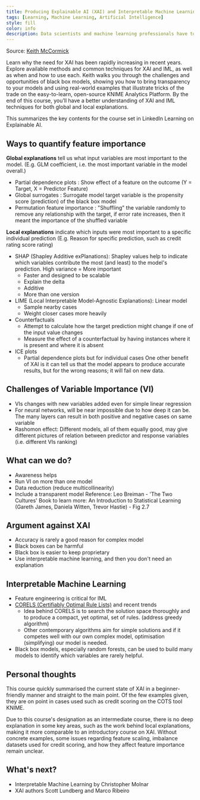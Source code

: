 ```yaml
---
title: Producing Explainable AI (XAI) and Interpretable Machine Learning Solutions
tags: [Learning, Machine Learning, Artificial Intelligence]
style: fill
color: info
description: Data scientists and machine learning professionals have to stay apace with the latest techniques and approaches in the field.
---
```


Source: [Keith McCormick](https://www.linkedin.com/learning/machine-learning-and-ai-foundations-producing-explainable-ai-xai-and-interpretable-machine-learning-solutions)

Learn why the need for XAI has been rapidly increasing in recent years. Explore available methods and common techniques for XAI and IML, as well as when and how to use each. Keith walks you through the challenges and opportunities of black box models, showing you how to bring transparency to your models and using real-world examples that illustrate tricks of the trade on the easy-to-learn, open-source KNIME Analytics Platform. By the end of this course, you’ll have a better understanding of XAI and IML techniques for both global and local explanations.

This summarizes the key contents for the course set in LinkedIn Learning on Explainable AI.

## Ways to quantify feature importance
**Global explanations** tell us what input variables are most important to the model. (E.g. GLM coefficient, i.e. the most important variable in the model overall.)
- Partial dependence plots : Show effect of a feature on the outcome (Y = Target, X = Predictor Feature)
- Global surrogates : Surrogate model target variable is the propensity score (prediction) of the black box model
- Permutation feature importance : "Shuffling" the variable randomly to remove any relationship with the target, if error rate increases, then it meant the importance of the shuffled variable

**Local explanations** indicate which inputs were most important to a specific individual prediction (E.g. Reason for specific prediction, such as credit rating score rating)
- SHAP (Shapley Additive exPlanations): Shapley values help to indicate which variables contribute the most (and least) to the model's prediction. High variance = More important
    - Faster and designed to be scalable 
    - Explain the delta
    - Additive
    - More than one version
- LIME (Local Interpretable Model-Agnostic Explanations): Linear model
    - Sample nearby cases
    - Weight closer cases more heavily
- Counterfactuals
    - Attempt to calculate how the target prediction might change if one of the input value changes
    - Measure the effect of a counterfactual by having instances where it is present and where it is absent
- ICE plots
    - Partial dependence plots but for individual cases
One other benefit of XAI is it can tell us that the model appears to produce accurate results, but for the wrong reasons; it will fail on new data.

## Challenges of Variable Importance (VI)
- VIs changes with new variables added even for simple linear regression
- For neural networks, will be near impossible due to how deep it can be. The many layers can result in both positive and negative cases on same variable
- Rashomon effect: Different models, all of them equally good, may give different pictures of relation between predictor and response variables (i.e. different VIs ranking)


## What can we do?
- Awareness helps
- Run VI on more than one model
- Data reduction (reduce multicollinearity)
- Include a transparent model
Reference: Leo Breiman - 'The Two Cultures'
Book to learn more: An Introduction to Statistical Learning (Gareth James, Daniela Witten, Trevor Hastie) - Fig 2.7

## Argument against XAI
- Accuracy is rarely a good reason for complex model
- Black boxes can be harmful
- Black box is easier to keep proprietary
- Use interpretable machine learning, and then you don't need an explanation

## Interpretable Machine Learning
- Feature engineering is critical for IML
- [CORELS (Certifiably Optimal Rule Lists)](https://corels.eecs.harvard.edu/) and recent trends
    - Idea behind CORELS is to search the solution space thoroughly and to produce a compact, yet optimal, set of rules. (address greedy algorithm)
    - Other contemporary algorithms aim for simple solutions and if it competes well with our own complex model, optimisation (simplifying) our model is needed.
- Black box models, especially random forests, can be used to build many models to identify which variables are rarely helpful.
## Personal thoughts
This course quickly summarised the current state of XAI in a beginner-friendly manner and straight to the main point. Of the few examples given, they are on point in cases used such as credit scoring on the COTS tool KNIME.

Due to this course's designation as an intermediate course, there is no deep explanation in some key areas, such as the work behind local explanations, making it more comparable to an introductory course on XAI. Without concrete examples, some issues regarding feature scaling, imbalance datasets used for credit scoring, and how they affect feature importance remain unclear.

## What's next?
- Interpretable Machine Learning by Christopher Molnar
- XAI authors Scott Lundberg and Marco Ribeiro